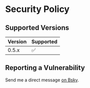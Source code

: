 # Security Policy

## Supported Versions

| Version | Supported          |
| ------- | ------------------ |
| 0.5.x   | :white_check_mark: |

## Reporting a Vulnerability

Send me a direct message [on Bsky](https://bsky.app/profile/tatsh.bsky.social).
